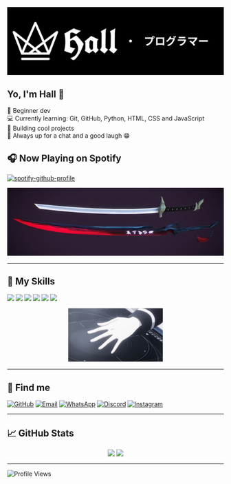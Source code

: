 <div align="center">
  <img src="https://raw.githubusercontent.com/Hall065/Hall065/main/banner.png"/>
</div>

## Yo, I'm Hall 👋

🖤 Beginner dev  
💻 Currently learning: Git, GitHub, Python, HTML, CSS and JavaScript  
🚀 Building cool projects  
💬 Always up for a chat and a good laugh 😁  
## 🎧 Now Playing on Spotify

[![spotify-github-profile](https://spotify-github-profile.kittinanx.com/api/view?uid=8vcl1oqpxen43nb4lt4xov5jc&cover_image=true&theme=novatorem&show_offline=false&background_color=121212&interchange=false&bar_color=f5f5f5)](https://github.com/kittinan/spotify-github-profile)

<div align="center">
  <img src="https://raw.githubusercontent.com/Hall065/Hall065/main/Swords Banner Git.png"/>
</div>

---

## 🧠 My Skills

<p>
  <img src="https://img.shields.io/badge/-HTML5-E34F26?style=flat&logo=html5&logoColor=fff">
  <img src="https://img.shields.io/badge/-CSS3-1572B6?style=flat&logo=css3&logoColor=fff">
  <img src="https://img.shields.io/badge/-Python-3776AB?style=flat&logo=python&logoColor=fff">
  <img src="https://img.shields.io/badge/-JavaScript-F7DF1E?style=flat&logo=javascript&logoColor=000">
  <img src="https://img.shields.io/badge/-Git-F05032?style=flat&logo=git&logoColor=fff">
  <img src="https://img.shields.io/badge/-GitHub-181717?style=flat&logo=github&logoColor=fff">
</p>

<div style="text-align: center;">
  <img src="tatsuya.gif" width="220px">
</div>

---

## 🔗 Find me

[![GitHub](https://img.shields.io/badge/-GitHub-181717?style=flat-square&logo=github&logoColor=white)](https://github.com/Hall065)
[![Email](https://img.shields.io/badge/-Email-D14836?style=flat-square&logo=gmail&logoColor=white)](mailto:hall065.2022@gmail.com)
[![WhatsApp](https://img.shields.io/badge/-WhatsApp-25D366?style=flat-square&logo=whatsapp&logoColor=white)](https://wa.me/5519984472205)
[![Discord](https://img.shields.io/badge/-Discord-5865F2?style=flat-square&logo=discord&logoColor=white)](https://discord.com/users/1066341368621965382)
[![Instagram](https://img.shields.io/badge/-Instagram-E4405F?style=flat-square&logo=instagram&logoColor=white)](https://instagram.com/joao_vitorf05)

---

## 📈 GitHub Stats

<p align="center">
  <img src="https://github-readme-stats.vercel.app/api?username=Hall065&show_icons=true&theme=dracula" width="420px"/>
  <img src="https://github-readme-stats.vercel.app/api/top-langs/?username=Hall065&layout=compact&theme=dracula" width="375px"/>
</p>

---

![Profile Views](https://komarev.com/ghpvc/?username=Hall065&color=blueviolet)
